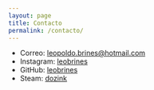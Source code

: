 ```yaml
---
layout: page
title: Contacto
permalink: /contacto/
---
```


- Correo: leopoldo.brines@hotmail.com
- Instagram: [leobrines](https://instagram.com/leobrines)
- GitHub: [leobrines](https://github.com/leobrines)
- Steam: [dozink](https://steamcommunity.com/id/leobrines)
